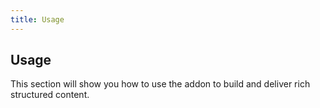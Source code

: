 ```yaml
---
title: Usage
---
```


## Usage

This section will show you how to use the addon to build and deliver rich structured content.

